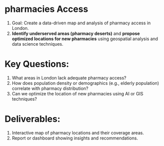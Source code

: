 # pharmacies Access
1) Goal: Create a data-driven map and analysis of pharmacy access in London.
2) **Identify underserved areas (pharmacy deserts)** and **propose optimized locations for new pharmacies** using geospatial analysis and data science techniques.

# Key Questions:
1) What areas in London lack adequate pharmacy access?
2) How does population density or demographics (e.g., elderly population) correlate with pharmacy distribution?
3) Can we optimize the location of new pharmacies using AI or GIS techniques?

# Deliverables:
1) Interactive map of pharmacy locations and their coverage areas.
2) Report or dashboard showing insights and recommendations.
